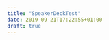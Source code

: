 ```yaml
---
title: "SpeakerDeckTest"
date: 2019-09-21T17:22:55+01:00
draft: true
---
```


<script async class="speakerdeck-embed" data-id="543c9b62d7a44aa3a048fcad02dee422" data-ratio="1.77777777777778" src="//speakerdeck.com/assets/embed.js"></script>


